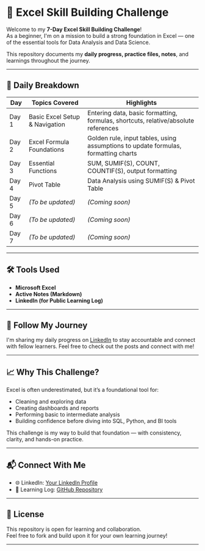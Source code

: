 # 🧠 Excel Skill Building Challenge

Welcome to my **7-Day Excel Skill Building Challenge**!  
As a beginner, I'm on a mission to build a strong foundation in Excel — one of the essential tools for Data Analysis and Data Science.

This repository documents my **daily progress, practice files, notes**, and learnings throughout the journey.

---

## 📅 Daily Breakdown

| Day   | Topics Covered | Highlights |
|-------|----------------|------------|
| Day 1 | Basic Excel Setup & Navigation | Entering data, basic formatting, formulas, shortcuts, relative/absolute references |
| Day 2 | Excel Formula Foundations | Golden rule, input tables, using assumptions to update formulas, formatting charts |
| Day 3 | Essential Functions | SUM, SUMIF(S), COUNT, COUNTIF(S), output formatting |
| Day 4 | Pivot Table | Data Analysis using SUMIF(S) & Pivot Table |
| Day 5 | *(To be updated)* | *(Coming soon)* |
| Day 6 | *(To be updated)* | *(Coming soon)* |
| Day 7 | *(To be updated)* | *(Coming soon)* |

---

## 🛠 Tools Used

- **Microsoft Excel**
- **Active Notes (Markdown)**
- **LinkedIn (for Public Learning Log)**

---

## 📢 Follow My Journey

I'm sharing my daily progress on [LinkedIn](https://www.linkedin.com/in/rosalint-celcia-324320242/) to stay accountable and connect with fellow learners. Feel free to check out the posts and connect with me!

---

## 📈 Why This Challenge?

Excel is often underestimated, but it’s a foundational tool for:
- Cleaning and exploring data
- Creating dashboards and reports
- Performing basic to intermediate analysis
- Building confidence before diving into SQL, Python, and BI tools

This challenge is my way to build that foundation — with consistency, clarity, and hands-on practice.

---

## 📬 Connect With Me

- 🌐 LinkedIn: [Your LinkedIn Profile](https://www.linkedin.com/in/rosalint-celcia-324320242/)
- 🧠 Learning Log: [GitHub Repository](https://github.com/RosalintCelcia)

---

## 📘 License

This repository is open for learning and collaboration.  
Feel free to fork and build upon it for your own learning journey!

---

